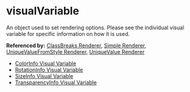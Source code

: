 # visualVariable

An object used to set rendering options. Please see the individual visual variable for specific information on how it is used.

**Referenced by:** [ClassBreaks Renderer](classBreaksRenderer.md), [Simple Renderer](simpleRenderer.md), [UniqueValueFromStyle Renderer](uniqueValueFromStyleRenderer.md), [UniqueValue Renderer](uniqueValueRenderer.md)


* [ColorInfo Visual Variable](colorInfo_visualVariable.md)
* [RotationInfo Visual Variable](rotationInfo_visualVariable.md)
* [SizeInfo Visual Variable](sizeInfo_visualVariable.md)
* [TransparencyInfo Visual Variable](transparencyInfo_visualVariable.md)
